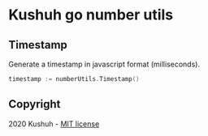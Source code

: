 # Kushuh go number utils

## Timestamp

Generate a timestamp in javascript format (milliseconds).

```go
timestamp := numberUtils.Timestamp()
```

## Copyright
2020 Kushuh - [MIT license](https://github.com/Alvarios/kushuh-go-utils/blob/master/LICENSE)
